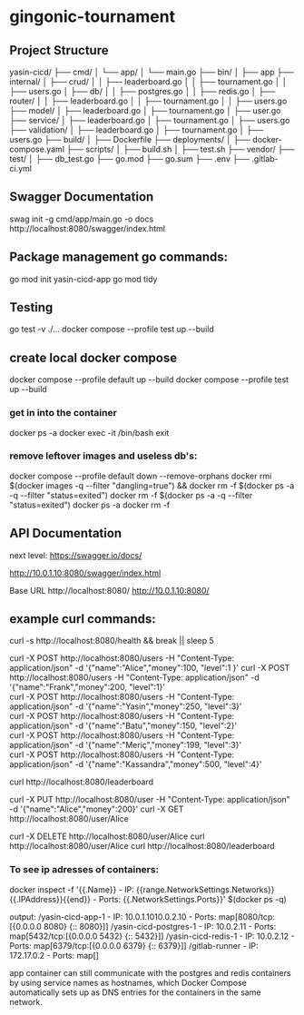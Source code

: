 # gingonic-tournament
## Project Structure

yasin-cicd/
├── cmd/
│   └── app/
│       └── main.go
├── bin/
│   ├── app
├── internal/
│   ├── crud/
│   │   ├── leaderboard.go
│   │   ├── tournament.go
│   │   ├── users.go
│   ├── db/
│   │   ├── postgres.go
│   │   ├── redis.go
│   ├── router/
│   │   ├── leaderboard.go
│   │   ├── tournament.go
│   │   ├── users.go
├── model/
│   ├── leaderboard.go
│   ├── tournament.go
│   ├── user.go
├── service/
│   ├── leaderboard.go
│   ├── tournament.go
│   ├── users.go
├── validation/
│   ├── leaderboard.go
│   ├── tournament.go
│   ├── users.go
├── build/
│   ├── Dockerfile
├── deployments/
│   ├── docker-compose.yaml
├── scripts/
│   ├── build.sh
│   ├── test.sh
├── vendor/
├── test/
│   ├── db_test.go
├── go.mod
├── go.sum
├── .env
├── .gitlab-ci.yml


## Swagger Documentation
swag init -g cmd/app/main.go -o docs
http://localhost:8080/swagger/index.html

## Package management go commands:

go mod init yasin-cicd-app
go mod tidy

## Testing

go test -v ./...
docker compose --profile test up --build

## create local docker compose
docker compose --profile default up --build
docker compose --profile test up --build

### get in into the container
docker ps -a
docker exec -it <id-of-running-container> /bin/bash
exit

### remove leftover images and useless db's:
docker compose --profile default down --remove-orphans
docker rmi $(docker images -q --filter "dangling=true") && docker rm -f $(docker ps -a -q --filter "status=exited")
docker rm -f $(docker ps -a -q --filter "status=exited")
docker ps -a
docker rm -f <id of postgres and redis if you run local>

## API Documentation

next level: https://swagger.io/docs/

http://10.0.1.10:8080/swagger/index.html

Base URL
http://localhost:8080/
http://10.0.1.10:8080/

## example curl commands:

curl -s http://localhost:8080/health && break || sleep 5

curl -X POST http://localhost:8080/users -H "Content-Type: application/json" -d '{"name":"Alice","money":100, "level":1 }' 
curl -X POST http://localhost:8080/users -H "Content-Type: application/json" -d '{"name":"Frank","money":200, "level":1}' \
curl -X POST http://localhost:8080/users -H "Content-Type: application/json" -d '{"name":"Yasin","money":250, "level":3}' \
curl -X POST http://localhost:8080/users -H "Content-Type: application/json" -d '{"name":"Batu","money":150, "level":2}' \
curl -X POST http://localhost:8080/users -H "Content-Type: application/json" -d '{"name":"Meriç","money":199, "level":3}' \
curl -X POST http://localhost:8080/users -H "Content-Type: application/json" -d '{"name":"Kassandra","money":500, "level":4}'



curl http://localhost:8080/leaderboard

curl -X PUT http://localhost:8080/user -H "Content-Type: application/json" -d '{"name":"Alice","money":200}'
curl -X GET http://localhost:8080/user/Alice

curl -X DELETE http://localhost:8080/user/Alice
curl http://localhost:8080/user/Alice
curl http://localhost:8080/leaderboard

### To see ip adresses of containers: 

docker inspect -f '{{.Name}} - IP: {{range.NetworkSettings.Networks}}{{.IPAddress}}{{end}} - Ports: {{.NetworkSettings.Ports}}' $(docker ps -q)

output: 
/yasin-cicd-app-1 - IP: 10.0.1.1010.0.2.10 - Ports: map[8080/tcp:[{0.0.0.0 8080} {:: 8080}]]
/yasin-cicd-postgres-1 - IP: 10.0.2.11 - Ports: map[5432/tcp:[{0.0.0.0 5432} {:: 5432}]]
/yasin-cicd-redis-1 - IP: 10.0.2.12 - Ports: map[6379/tcp:[{0.0.0.0 6379} {:: 6379}]]
/gitlab-runner - IP: 172.17.0.2 - Ports: map[]

app container can still communicate with the postgres and redis containers by using service names as hostnames, 
which Docker Compose automatically sets up as DNS entries for the containers in the same network.
